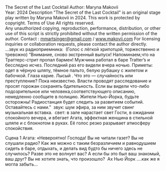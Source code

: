 The Secret of the Last Cocktail
Author: Maryna Makovii  
Year: 2024
Description
"The Secret of the Last Cocktail" is an original stage play written by Maryna Makovii in 2024. This work is protected by copyright.
Terms of Use
All rights reserved.  
Any unauthorized copying, reproduction, performance, distribution, or other use of this script is strictly prohibited without the written permission of the author.
Contact : mmartsinger@gmail.com / www.makovii.com
For licensing inquiries or collaboration requests, please contact the author directly.
...звук из радиоприемника: 
(Голос с лёгкой хрипотцой, торжественно и тревожно)
“Внимание, сново экстренный выпуск!
Напоминаем,что на Траттерс-стрит пропал бармен! Мужчина работал в баре Tratter’s и бесследно исчез. Последний раз его видели вчера ночью.
Приметы: одет в чёрную шляпу, тёмное пальто, белую рубашку с жилетом и бабочкой. Глаза карие. Лысый .
Что это — случайность или преступление? Пока неизвестно. Власти проводят расследование и  просят горожан сохранять бдительность. Если вы видели что-либо подозрительное или человека,соответствующего описанию, немедленно сообщите в полицию.
Жители Нью-Йорка, будьте осторожны! Радиостанция будет следить за развитием событий. Оставайтесь с нами.”
 звук: шум эфира, за ним звучит свинг музыкальная вставка. 
свет: в зале нарастает свет
Гости, в ожидании спокойного вечера, и вбегает Агата, эффектная женщина в стильной шляпе и с блокнотом в руках. Её голос резко разрывает атмосферу спокойствия.

Сцена 1
Агата: «Невероятно! Господа! Вы не читали газет? Вы не слушали радио? Как же можно с таким безразличием и равнодушием сидеть в баре, отдыхать, и делать вид будто бы ничего здесь не случилось? Разве это не волнует вас? А если бы это был ваш знакомый, ваш друг? Вы не хотите знать, что произошло? 
Ах Нью Йорк ….как же я могла забыть...